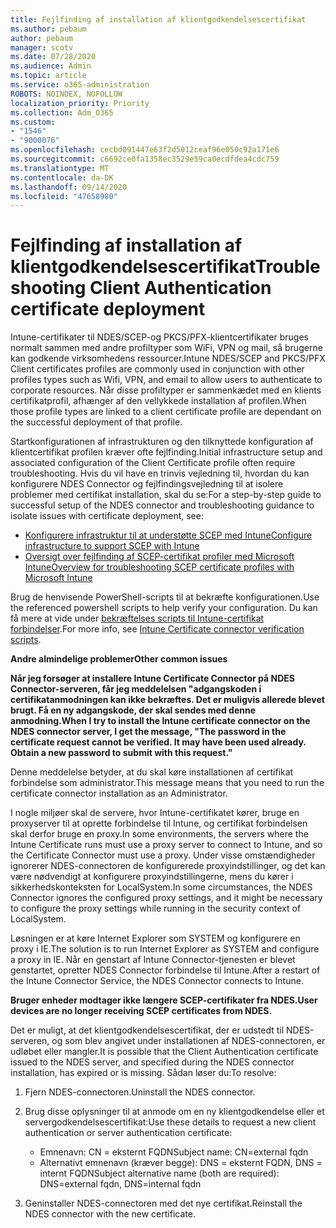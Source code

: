 ```yaml
---
title: Fejlfinding af installation af klientgodkendelsescertifikat
ms.author: pebaum
author: pebaum
manager: scotv
ms.date: 07/28/2020
ms.audience: Admin
ms.topic: article
ms.service: o365-administration
ROBOTS: NOINDEX, NOFOLLOW
localization_priority: Priority
ms.collection: Adm_O365
ms.custom:
- "1546"
- "9000076"
ms.openlocfilehash: cecbd091447e63f2d5012ceaf96e050c92a171e6
ms.sourcegitcommit: c6692ce0fa1358ec3529e59ca0ecdfdea4cdc759
ms.translationtype: MT
ms.contentlocale: da-DK
ms.lasthandoff: 09/14/2020
ms.locfileid: "47658980"
---
```

# <a name="troubleshooting-client-authentication-certificate-deployment"></a><span data-ttu-id="785f7-102">Fejlfinding af installation af klientgodkendelsescertifikat</span><span class="sxs-lookup"><span data-stu-id="785f7-102">Troubleshooting Client Authentication certificate deployment</span></span>

<span data-ttu-id="785f7-103">Intune-certifikater til NDES/SCEP-og PKCS/PFX-klientcertifikater bruges normalt sammen med andre profiltyper som WiFi, VPN og mail, så brugerne kan godkende virksomhedens ressourcer.</span><span class="sxs-lookup"><span data-stu-id="785f7-103">Intune NDES/SCEP and PKCS/PFX Client certificates profiles are commonly used in conjunction with other profiles types such as Wifi, VPN, and email to allow users to authenticate to corporate resources.</span></span> <span data-ttu-id="785f7-104">Når disse profiltyper er sammenkædet med en klients certifikatprofil, afhænger af den vellykkede installation af profilen.</span><span class="sxs-lookup"><span data-stu-id="785f7-104">When those profile types are linked to a client certificate profile are dependant on the successful deployment of that profile.</span></span>

<span data-ttu-id="785f7-105">Startkonfigurationen af infrastrukturen og den tilknyttede konfiguration af klientcertifikat profilen kræver ofte fejlfinding.</span><span class="sxs-lookup"><span data-stu-id="785f7-105">Initial infrastructure setup and associated configuration of the Client Certificate profile often require troubleshooting.</span></span> <span data-ttu-id="785f7-106">Hvis du vil have en trinvis vejledning til, hvordan du kan konfigurere NDES Connector og fejlfindingsvejledning til at isolere problemer med certifikat installation, skal du se:</span><span class="sxs-lookup"><span data-stu-id="785f7-106">For a step-by-step guide to successful setup of the NDES connector and troubleshooting guidance to isolate issues with certificate deployment, see:</span></span> 

- [<span data-ttu-id="785f7-107">Konfigurere infrastruktur til at understøtte SCEP med Intune</span><span class="sxs-lookup"><span data-stu-id="785f7-107">Configure infrastructure to support SCEP with Intune</span></span>](https://support.microsoft.com/help/4459540/troubleshoot-ndes-configuration-for-use-with-intune)
- [<span data-ttu-id="785f7-108">Oversigt over fejlfinding af SCEP-certifikat profiler med Microsoft Intune</span><span class="sxs-lookup"><span data-stu-id="785f7-108">Overview for troubleshooting SCEP certificate profiles with Microsoft Intune</span></span>](https://support.microsoft.com/help/4457481/troubleshooting-scep-certificate-profile-deployment-in-intune)

<span data-ttu-id="785f7-109">Brug de henvisende PowerShell-scripts til at bekræfte konfigurationen.</span><span class="sxs-lookup"><span data-stu-id="785f7-109">Use the referenced powershell scripts to help verify your configuration.</span></span> <span data-ttu-id="785f7-110">Du kan få mere at vide under [bekræftelses scripts til Intune-certifikat forbindelser](https://github.com/microsoftgraph/powershell-intune-samples/tree/master/CertificationAuthority).</span><span class="sxs-lookup"><span data-stu-id="785f7-110">For more info, see [Intune Certificate connector verification scripts](https://github.com/microsoftgraph/powershell-intune-samples/tree/master/CertificationAuthority).</span></span>

  
<span data-ttu-id="785f7-111">**Andre almindelige problemer**</span><span class="sxs-lookup"><span data-stu-id="785f7-111">**Other common issues**</span></span>

<span data-ttu-id="785f7-112">**Når jeg forsøger at installere Intune Certificate Connector på NDES Connector-serveren, får jeg meddelelsen "adgangskoden i certifikatanmodningen kan ikke bekræftes. Det er muligvis allerede blevet brugt. Få en ny adgangskode, der skal sendes med denne anmodning.**</span><span class="sxs-lookup"><span data-stu-id="785f7-112">**When I try to install the Intune certificate connector on the NDES connector server, I get the message, "The password in the certificate request cannot be verified. It may have been used already. Obtain a new password to submit with this request."**</span></span>  

<span data-ttu-id="785f7-113">Denne meddelelse betyder, at du skal køre installationen af certifikat forbindelse som administrator.</span><span class="sxs-lookup"><span data-stu-id="785f7-113">This message means that you need to run the certificate connector installation as an Administrator.</span></span>

<span data-ttu-id="785f7-114">I nogle miljøer skal de servere, hvor Intune-certifikatet kører, bruge en proxyserver til at oprette forbindelse til Intune, og certifikat forbindelsen skal derfor bruge en proxy.</span><span class="sxs-lookup"><span data-stu-id="785f7-114">In some environments, the servers where the Intune Certificate runs must use a proxy server to connect to Intune, and so the Certificate Connector must use a proxy.</span></span> <span data-ttu-id="785f7-115">Under visse omstændigheder ignorerer NDES-connectoren de konfigurerede proxyindstillinger, og det kan være nødvendigt at konfigurere proxyindstillingerne, mens du kører i sikkerhedskonteksten for LocalSystem.</span><span class="sxs-lookup"><span data-stu-id="785f7-115">In some circumstances, the NDES Connector ignores the configured proxy settings, and it might be necessary to configure the proxy settings while running in the security context of LocalSystem.</span></span> 
 
<span data-ttu-id="785f7-116">Løsningen er at køre Internet Explorer som SYSTEM og konfigurere en proxy i IE.</span><span class="sxs-lookup"><span data-stu-id="785f7-116">The solution is to run Internet Explorer as SYSTEM and configure a proxy in IE.</span></span> <span data-ttu-id="785f7-117">Når en genstart af Intune Connector-tjenesten er blevet genstartet, opretter NDES Connector forbindelse til Intune.</span><span class="sxs-lookup"><span data-stu-id="785f7-117">After a restart of the Intune Connector Service, the NDES Connector connects to Intune.</span></span>

<span data-ttu-id="785f7-118">**Bruger enheder modtager ikke længere SCEP-certifikater fra NDES.**</span><span class="sxs-lookup"><span data-stu-id="785f7-118">**User devices are no longer receiving SCEP certificates from NDES.**</span></span>

<span data-ttu-id="785f7-119">Det er muligt, at det klientgodkendelsescertifikat, der er udstedt til NDES-serveren, og som blev angivet under installationen af NDES-connectoren, er udløbet eller mangler.</span><span class="sxs-lookup"><span data-stu-id="785f7-119">It is possible that the Client Authentication certificate issued to the NDES server, and specified during the NDES connector installation, has expired or is missing.</span></span> <span data-ttu-id="785f7-120">Sådan løser du:</span><span class="sxs-lookup"><span data-stu-id="785f7-120">To resolve:</span></span> 
 
1. <span data-ttu-id="785f7-121">Fjern NDES-connectoren.</span><span class="sxs-lookup"><span data-stu-id="785f7-121">Uninstall the NDES connector.</span></span>  
2. <span data-ttu-id="785f7-122">Brug disse oplysninger til at anmode om en ny klientgodkendelse eller et servergodkendelsescertifikat:</span><span class="sxs-lookup"><span data-stu-id="785f7-122">Use these details to request a new client authentication or server authentication certificate:</span></span> 
 
    - <span data-ttu-id="785f7-123">Emnenavn: CN = eksternt FQDN</span><span class="sxs-lookup"><span data-stu-id="785f7-123">Subject name: CN=external fqdn</span></span>  
    - <span data-ttu-id="785f7-124">Alternativt emnenavn (kræver begge): DNS = eksternt FQDN, DNS = internt FQDN</span><span class="sxs-lookup"><span data-stu-id="785f7-124">Subject alternative name (both are required): DNS=external fqdn, DNS=internal fqdn</span></span> 
 
3. <span data-ttu-id="785f7-125">Geninstaller NDES-connectoren med det nye certifikat.</span><span class="sxs-lookup"><span data-stu-id="785f7-125">Reinstall the NDES connector with the new certificate.</span></span>